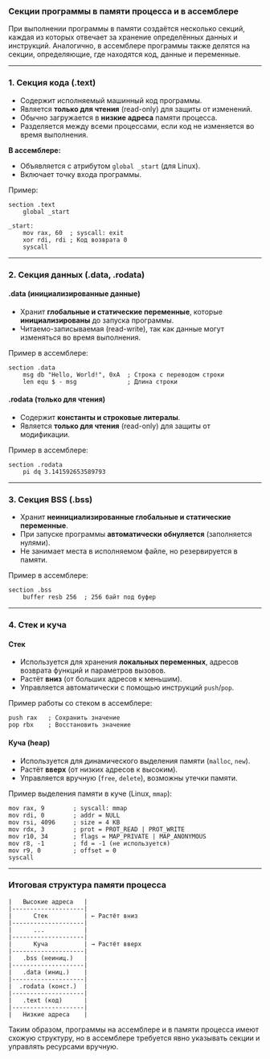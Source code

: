 ### **Секции программы в памяти процесса и в ассемблере**

При выполнении программы в памяти создаётся несколько секций, каждая из которых отвечает за хранение определённых данных и инструкций. Аналогично, в ассемблере программы также делятся на секции, определяющие, где находятся код, данные и переменные.

---

### **1. Секция кода (.text)**
- Содержит исполняемый машинный код программы.
- Является **только для чтения** (read-only) для защиты от изменений.
- Обычно загружается в **низкие адреса** памяти процесса.
- Разделяется между всеми процессами, если код не изменяется во время выполнения.

**В ассемблере:**
- Объявляется с атрибутом `global _start` (для Linux).
- Включает точку входа программы.

Пример:
```assembly
section .text
    global _start

_start:
    mov rax, 60  ; syscall: exit
    xor rdi, rdi ; Код возврата 0
    syscall
```

---

### **2. Секция данных (.data, .rodata)**
#### **.data (инициализированные данные)**
- Хранит **глобальные и статические переменные**, которые **инициализированы** до запуска программы.
- Читаемо-записываемая (read-write), так как данные могут изменяться во время выполнения.

Пример в ассемблере:
```assembly
section .data
    msg db "Hello, World!", 0xA  ; Строка с переводом строки
    len equ $ - msg              ; Длина строки
```

#### **.rodata (только для чтения)**
- Содержит **константы и строковые литералы**.
- Является **только для чтения** (read-only) для защиты от модификации.

Пример в ассемблере:
```assembly
section .rodata
    pi dq 3.141592653589793
```

---

### **3. Секция BSS (.bss)**
- Хранит **неинициализированные глобальные и статические переменные**.
- При запуске программы **автоматически обнуляется** (заполняется нулями).
- Не занимает места в исполняемом файле, но резервируется в памяти.

Пример в ассемблере:
```assembly
section .bss
    buffer resb 256  ; 256 байт под буфер
```

---

### **4. Стек и куча**
#### **Стек**
- Используется для хранения **локальных переменных**, адресов возврата функций и параметров вызовов.
- Растёт **вниз** (от больших адресов к меньшим).
- Управляется автоматически с помощью инструкций `push`/`pop`.

Пример работы со стеком в ассемблере:
```assembly
push rax   ; Сохранить значение
pop rbx    ; Восстановить значение
```

#### **Куча (heap)**
- Используется для динамического выделения памяти (`malloc`, `new`).
- Растёт **вверх** (от низких адресов к высоким).
- Управляется вручную (`free`, `delete`), возможны утечки памяти.

Пример выделения памяти в куче (Linux, `mmap`):
```assembly
mov rax, 9        ; syscall: mmap
mov rdi, 0        ; addr = NULL
mov rsi, 4096     ; size = 4 KB
mov rdx, 3        ; prot = PROT_READ | PROT_WRITE
mov r10, 34       ; flags = MAP_PRIVATE | MAP_ANONYMOUS
mov r8, -1        ; fd = -1 (не используется)
mov r9, 0         ; offset = 0
syscall
```

---

### **Итоговая структура памяти процесса**
```
|   Высокие адреса   |  
|--------------------|  
|      Стек          | ← Растёт вниз  
|--------------------|  
|      ...           |  
|--------------------|  
|      Куча          | → Растёт вверх  
|--------------------|  
|   .bss (неиниц.)   |  
|--------------------|  
|   .data (иниц.)    |  
|--------------------|  
|  .rodata (конст.)  |  
|--------------------|  
|   .text (код)      |  
|--------------------|  
|   Низкие адреса    |  
```

Таким образом, программы на ассемблере и в памяти процесса имеют схожую структуру, но в ассемблере требуется явно указывать секции и управлять ресурсами вручную.

